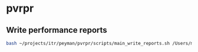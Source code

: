 # pvrpr

## Write performance reports

``` bash
bash ~/projects/itr/peyman/pvrpr/scripts/main_write_reports.sh /Users/mertnuhoglu/gdrive/mynotes/prj/itr/iterative_mert/peyman/gen/report_20190528_00_2/routes.csv
``` 


